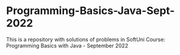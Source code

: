 # Programming-Basics-Java-Sept-2022
This is a repository with solutions of problems in SoftUni Course: Programming Basics with Java - September 2022
